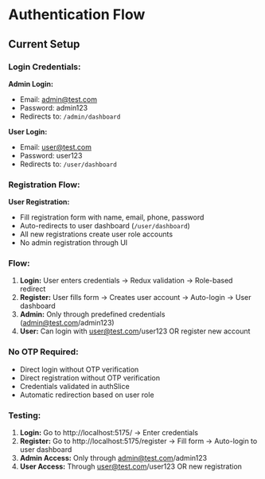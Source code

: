 # Authentication Flow

## Current Setup

### Login Credentials:

**Admin Login:**
- Email: admin@test.com
- Password: admin123
- Redirects to: `/admin/dashboard`

**User Login:**
- Email: user@test.com  
- Password: user123
- Redirects to: `/user/dashboard`

### Registration Flow:

**User Registration:**
- Fill registration form with name, email, phone, password
- Auto-redirects to user dashboard (`/user/dashboard`)
- All new registrations create user role accounts
- No admin registration through UI

### Flow:
1. **Login:** User enters credentials → Redux validation → Role-based redirect
2. **Register:** User fills form → Creates user account → Auto-login → User dashboard
3. **Admin:** Only through predefined credentials (admin@test.com/admin123)
4. **User:** Can login with user@test.com/user123 OR register new account

### No OTP Required:
- Direct login without OTP verification
- Direct registration without OTP verification
- Credentials validated in authSlice
- Automatic redirection based on user role

### Testing:
1. **Login:** Go to http://localhost:5175/ → Enter credentials
2. **Register:** Go to http://localhost:5175/register → Fill form → Auto-login to user dashboard
3. **Admin Access:** Only through admin@test.com/admin123
4. **User Access:** Through user@test.com/user123 OR new registration